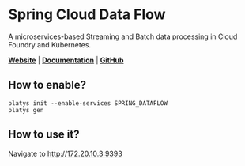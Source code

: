 # Spring Cloud Data Flow

A microservices-based Streaming and Batch data processing in Cloud Foundry and Kubernetes.

**[Website](https://spring.io/projects/spring-cloud-dataflow)** | **[Documentation](https://spring.io/projects/spring-cloud-dataflow)** | **[GitHub](https://github.com/spring-cloud/spring-cloud-dataflow)**

## How to enable?

```
platys init --enable-services SPRING_DATAFLOW
platys gen
```

## How to use it?

Navigate to <http://172.20.10.3:9393>